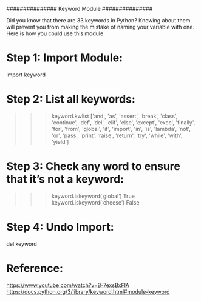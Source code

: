 
###############
 Keyword Module
###############

Did you know that there are 33 keywords in Python?
Knowing about them will prevent you from making the mistake of naming your variable with one.
Here is how you could use this module.


Step 1: Import Module:
===================

import keyword

Step 2: List all keywords:
====================

>>> keyword.kwlist
['and', 'as', 'assert', 'break', 'class', 'continue', 'def', 'del', 'elif', 'else', 'except', 'exec', 'finally', 'for', 'from', 'global', 'if', 'import', 'in', 'is', 'lambda', 'not', 'or', 'pass', 'print', 'raise', 'return', 'try', 'while', 'with', 'yield']

Step 3: Check any word to ensure that it’s not a keyword:
===============================================

>>> keyword.iskeyword(‘global’)
True
>>> keyword.iskeyword(‘cheese’)
False

Step 4: Undo Import:
=================

del keyword



Reference:
=============
https://www.youtube.com/watch?v=B-7exsBxFlA
https://docs.python.org/3/library/keyword.html#module-keyword
